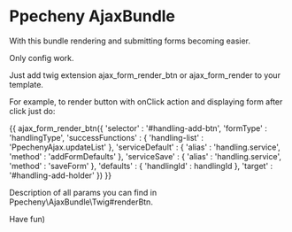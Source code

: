 Ppecheny AjaxBundle
==========

With this bundle rendering and submitting forms becoming easier.

Only config work.

Just add twig extension ajax_form_render_btn or ajax_form_render to your template.

For example, to render button with onClick action and displaying form after click just do:

{{ ajax_form_render_btn({
    'selector' : '#handling-add-btn',
    'formType' : 'handlingType',
        'successFunctions' : {
        'handling-list' : 'PpechenyAjax.updateList'
    },
    'serviceDefault' : {
        'alias' : 'handling.service',
        'method' : 'addFormDefaults'
    },
    'serviceSave' : {
        'alias' : 'handling.service',
        'method' : 'saveForm'
    },
    'defaults' : {
        'handlingId' : handlingId
    },
    'target' : '#handling-add-holder'
}) }}

Description of all params you can find in Ppecheny\AjaxBundle\Twig#renderBtn.

Have fun)